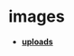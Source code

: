 <!-- generated by markdown-notes-tree -->

# images

<!-- optional markdown-notes-tree directory description starts here -->

<!-- optional markdown-notes-tree directory description ends here -->

- [**uploads**](uploads)
